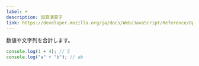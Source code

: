 ```yaml
---
label: +
description: 加算演算子
link: https://developer.mozilla.org/ja/docs/Web/JavaScript/Reference/Operators/Addition
---
```


数値や文字列を合計します。

```typescript
console.log(1 + 4); // 5
console.log("a" + "b"); // ab
```
